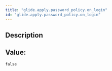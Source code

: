 ```yaml
---
title: "glide.apply.password_policy.on_login"
id: "glide.apply.password_policy.on_login"
---
```

## Description



## Value: 
```
false
```